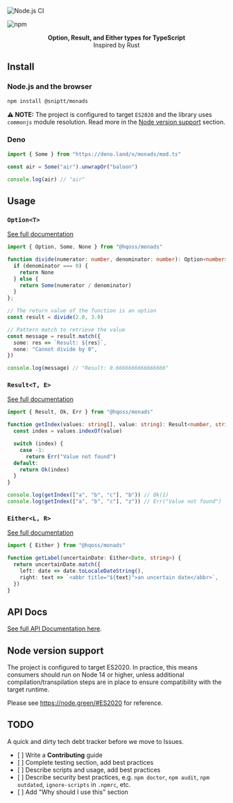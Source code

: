 ![Node.js CI](https://github.com/sniptt-official/monads/workflows/ci/badge.svg)

<!-- [![Codacy Badge](https://app.codacy.com/project/badge/Grade/afa382493ae441b3824f4d409438d90b)](https://www.codacy.com/gh/hqoss/monads?utm_source=github.com\&utm_medium=referral\&utm_content=hqoss/monads\&utm_campaign=Badge_Grade)
[![Codacy Badge](https://app.codacy.com/project/badge/Coverage/afa382493ae441b3824f4d409438d90b)](https://www.codacy.com/gh/hqoss/monads?utm_source=github.com\&utm_medium=referral\&utm_content=hqoss/monads\&utm_campaign=Badge_Coverage)
[![GuardRails badge](https://badges.guardrails.io/hqoss/monads.svg?token=14bca43cc8b71d3659ac85cfb0bf590ca88a6d9f09216c2aff0d1b870de404ee\&provider=github)](https://dashboard.guardrails.io/gh/hqoss/36606) -->

![npm](https://img.shields.io/npm/v/@sniptt/monads)

<div align="center"><b>Option, Result, and Either types for TypeScript</b></div>
<div align="center">Inspired by Rust</div>

## Install

### Node.js and the browser

```bash
npm install @sniptt/monads
```

**⚠️ NOTE:** The project is configured to target `ES2020` and the library uses `commonjs` module resolution. Read more in the [Node version support](#node-version-support) section.

### Deno

```typescript
import { Some } from "https://deno.land/x/monads/mod.ts"

const air = Some("air").unwrapOr("baloon")

console.log(air) // "air"
```

## Usage

### `Option<T>`

[See full documentation](./lib/option)

```typescript
import { Option, Some, None } from "@hqoss/monads"

function divide(numerator: number, denominator: number): Option<number> {
  if (denominator === 0) {
    return None
  } else {
    return Some(numerator / denominator)
  }
};

// The return value of the function is an option
const result = divide(2.0, 3.0)

// Pattern match to retrieve the value
const message = result.match({
  some: res => `Result: ${res}`,
  none: "Cannot divide by 0",
})

console.log(message) // "Result: 0.6666666666666666"
```

### `Result<T, E>`

[See full documentation](./lib/result)

```typescript
import { Result, Ok, Err } from "@hqoss/monads"

function getIndex(values: string[], value: string): Result<number, string> {
  const index = values.indexOf(value)

  switch (index) {
    case -1:
      return Err("Value not found")
  default:
    return Ok(index)
  }
}

console.log(getIndex(["a", "b", "c"], "b")) // Ok(1)
console.log(getIndex(["a", "b", "c"], "z")) // Err("Value not found")
```

### `Either<L, R>`

[See full documentation](./lib/either)

```typescript
import { Either } from "@hqoss/monads"

function getLabel(uncertainDate: Either<Date, string>) {
  return uncertainDate.match({
    left: date => date.toLocaleDateString(),
    right: text => `<abbr title="${text}">an uncertain date</abbr>`,
  })
}
```

## API Docs

[See full API Documentation here](docs/README.md).

## Node version support

The project is configured to target ES2020. In practice, this means consumers should run on Node 14 or higher, unless additional compilation/transpilation steps are in place to ensure compatibility with the target runtime.

Please see <https://node.green/#ES2020> for reference.

## TODO

A quick and dirty tech debt tracker before we move to Issues.

*   \[ ] Write a **Contributing** guide
*   \[ ] Complete testing section, add best practices
*   \[ ] Describe scripts and usage, add best practices
*   \[ ] Describe security best practices, e.g. `npm doctor`, `npm audit`, `npm outdated`, `ignore-scripts` in `.npmrc`, etc.
*   \[ ] Add "Why should I use this" section
